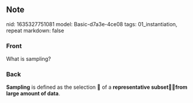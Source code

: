 ## Note
nid: 1635327751081
model: Basic-d7a3e-4ce08
tags: 01_instantiation, repeat
markdown: false

### Front
What is sampling?

### Back
<b>Sampling</b> is defined as the selection 🍰 of a
<b>representative subset🧑‍💼from large amount of data</b>.

